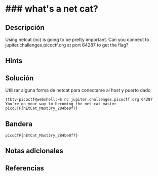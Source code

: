 # ### what's a net cat?

## Descripción
Using netcat (nc) is going to be pretty important. Can you connect to jupiter.challenges.picoctf.org at port 64287 to get the flag?

## Hints


## Solución
Utilizar alguna forma de netcat para conectarse al host y puerto dado
```
ttktv-picoctf@webshell:~$ nc jupiter.challenges.picoctf.org 64287 
You're on your way to becoming the net cat master
picoCTF{nEtCat_Mast3ry_284be8f7}
```

## Bandera 
```
picoCTF{nEtCat_Mast3ry_284be8f7}
```

## Notas adicionales


## Referencias

